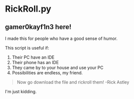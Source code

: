 # RickRoll.py
## gamer0kayf1n3 here!
I made this for people who have a good sense of humor.

This script is useful if:

1. Their PC have an IDE
2. Their phone has an IDE
3. They came by to your house and use your PC
4. Possibilities are endless, my friend.

> Now go download
> the file and rickroll them!
> -Rick Astley

I'm just kidding.
